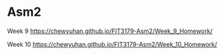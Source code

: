 # Asm2
Week 9
https://chewyuhan.github.io/FIT3179-Asm2/Week_9_Homework/


Week 10
https://chewyuhan.github.io/FIT3179-Asm2/Week_10_Homework/


